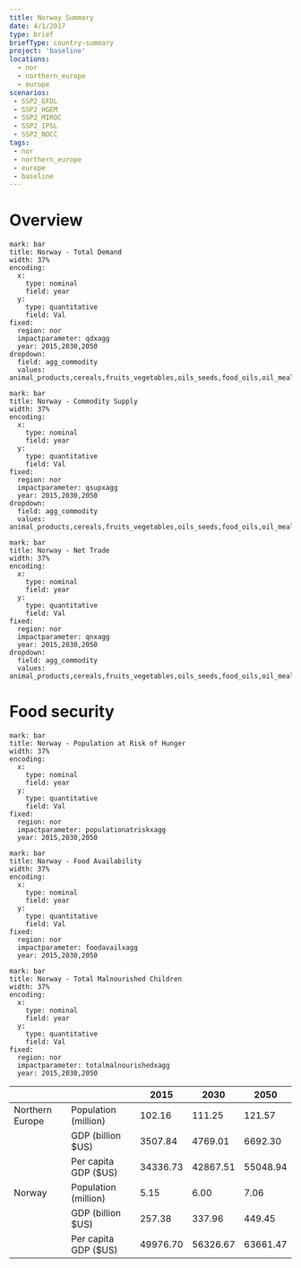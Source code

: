 ```yaml
---
title: Norway Summary
date: 4/1/2017
type: brief
briefType: country-summary
project: 'baseline'
locations:
  - nor
  - northern_europe
  - europe
scenarios:
 - SSP2_GFDL
 - SSP2_HGEM
 - SSP2_MIROC
 - SSP2_IPSL
 - SSP2_NOCC
tags:
 - nor
 - northern_europe
 - europe
 - baseline
---
```

# Overview 

```chart
mark: bar
title: Norway - Total Demand
width: 37%
encoding:
  x:
    type: nominal
    field: year
  y:
    type: quantitative
    field: Val
fixed:
  region: nor
  impactparameter: qdxagg
  year: 2015,2030,2050
dropdown:
  field: agg_commodity
  values: animal_products,cereals,fruits_vegetables,oils_seeds,food_oils,oil_meals,other,pulses,roots_tubers,sugar
```

```chart
mark: bar
title: Norway - Commodity Supply
width: 37%
encoding:
  x:
    type: nominal
    field: year
  y:
    type: quantitative
    field: Val
fixed:
  region: nor
  impactparameter: qsupxagg
  year: 2015,2030,2050
dropdown:
  field: agg_commodity
  values: animal_products,cereals,fruits_vegetables,oils_seeds,food_oils,oil_meals,other,pulses,roots_tubers,sugar
```

```chart
mark: bar
title: Norway - Net Trade
width: 37%
encoding:
  x:
    type: nominal
    field: year
  y:
    type: quantitative
    field: Val
fixed:
  region: nor
  impactparameter: qnxagg
  year: 2015,2030,2050
dropdown:
  field: agg_commodity
  values: animal_products,cereals,fruits_vegetables,oils_seeds,food_oils,oil_meals,other,pulses,roots_tubers,sugar
```

# Food security

```chart
mark: bar
title: Norway - Population at Risk of Hunger
width: 37%
encoding:
  x:
    type: nominal
    field: year
  y:
    type: quantitative
    field: Val
fixed:
  region: nor
  impactparameter: populationatriskxagg
  year: 2015,2030,2050
```

```chart
mark: bar
title: Norway - Food Availability
width: 37%
encoding:
  x:
    type: nominal
    field: year
  y:
    type: quantitative
    field: Val
fixed:
  region: nor
  impactparameter: foodavailxagg
  year: 2015,2030,2050
```

```chart
mark: bar
title: Norway - Total Malnourished Children
width: 37%
encoding:
  x:
    type: nominal
    field: year
  y:
    type: quantitative
    field: Val
fixed:
  region: nor
  impactparameter: totalmalnourishedxagg
  year: 2015,2030,2050
```

|   |   | 2015 | 2030 | 2050 |
|---|---|---|---|---|
| Northern Europe | Population (million) | 102.16 | 111.25 | 121.57 |
|  | GDP (billion $US) | 3507.84 | 4769.01 | 6692.30 |
|  | Per capita GDP ($US) | 34336.73 | 42867.51 | 55048.94 |
| Norway | Population (million) | 5.15 | 6.00 | 7.06 |
|  | GDP (billion $US) | 257.38 | 337.96 | 449.45 |
|  | Per capita GDP ($US) | 49976.70| 56326.67| 63661.47|